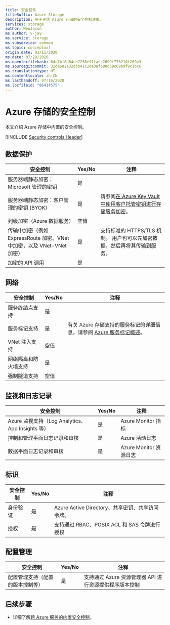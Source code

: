 ```yaml
---
title: 安全控件
titleSuffix: Azure Storage
description: 用于评估 Azure 存储的安全控制清单。
services: storage
author: WenJason
ms.author: v-jay
ms.service: storage
ms.subservice: common
ms.topic: conceptual
origin.date: 03/11/2020
ms.date: 07/20/2020
ms.openlocfilehash: 84c7bf8d64ce7250e91facc2699f776210f269e3
ms.sourcegitcommit: 31da682a32dbb41c2da3afb80d39c69b9f9c1bc6
ms.translationtype: HT
ms.contentlocale: zh-CN
ms.lasthandoff: 07/16/2020
ms.locfileid: "86414575"
---
```

# <a name="security-controls-for-azure-storage"></a>Azure 存储的安全控制

本文介绍 Azure 存储中内置的安全控制。

[!INCLUDE [Security controls Header](../../../includes/security-controls-header.md)]

## <a name="data-protection"></a>数据保护

| 安全控制 | Yes/No | 注释 |
|---|---|--|
| 服务器端静态加密：Microsoft 管理的密钥 | 是 |  |
| 服务器端静态加密：客户管理的密钥 (BYOK) | 是 | 请参阅[在 Azure Key Vault 中使用客户托管密钥进行存储服务加密](storage-service-encryption-customer-managed-keys.md?toc=%2fstorage%2fblobs%2ftoc.json)。|
| 列级加密（Azure 数据服务）| 空值 |  |
| 传输中加密（例如 ExpressRoute 加密、VNet 中加密，以及 VNet-VNet 加密）| 是 | 支持标准的 HTTPS/TLS 机制。  用户也可以先加密数据，然后再将其传输到服务。 |
| 加密的 API 调用| 是 |  |

## <a name="network"></a>网络

| 安全控制 | Yes/No | 注释 |
|---|---|--|
| 服务终结点支持| 是 |  |
| 服务标记支持| 是 | 有关 Azure 存储支持的服务标记的详细信息，请参阅 [Azure 服务标记概述](../../virtual-network/service-tags-overview.md)。 |
| VNet 注入支持| 空值 |  |
| 网络隔离和防火墙支持| 是 | |
| 强制隧道支持| 空值 |  |

## <a name="monitoring--logging"></a>监视和日志记录

| 安全控制 | Yes/No | 注释|
|---|---|--|
| Azure 监视支持（Log Analytics、App Insights 等）| 是 | Azure Monitor 指标|
| 控制和管理平面日志记录和审核 | 是 | Azure 活动日志 |
| 数据平面日志记录和审核| 是 | Azure Monitor 资源日志 |

## <a name="identity"></a>标识

| 安全控制 | Yes/No | 注释|
|---|---|--|
| 身份验证| 是 | Azure Active Directory、共享密钥、共享访问令牌。 |
| 授权| 是 | 支持通过 RBAC、POSIX ACL 和 SAS 令牌进行授权 |

## <a name="configuration-management"></a>配置管理

| 安全控制 | Yes/No | 注释|
|---|---|--|
| 配置管理支持（配置的版本控制等）| 是 | 支持通过 Azure 资源管理器 API 进行资源提供程序版本控制 |

## <a name="next-steps"></a>后续步骤

- 详细了解[跨 Azure 服务的内置安全控制](../../security/fundamentals/security-controls.md)。